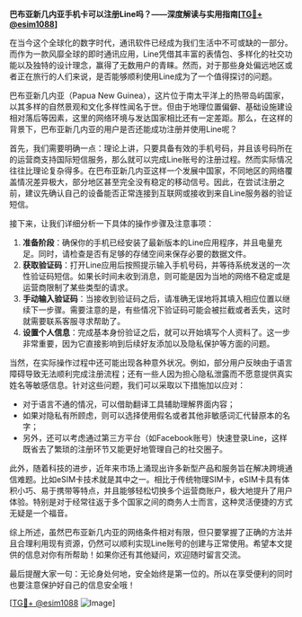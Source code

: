 **巴布亚新几内亚手机卡可以注册Line吗？——深度解读与实用指南[[TG💪+ @esim1088](https://t.me/s/esim1088)]**

在当今这个全球化的数字时代，通讯软件已经成为我们生活中不可或缺的一部分。而作为一款风靡全球的即时通讯应用，Line凭借其丰富的表情包、多样化的社交功能以及独特的设计理念，赢得了无数用户的青睐。然而，对于那些身处偏远地区或者正在旅行的人们来说，是否能够顺利使用Line成为了一个值得探讨的问题。

巴布亚新几内亚（Papua New Guinea），这片位于南太平洋上的热带岛屿国家，以其多样的自然景观和文化多样性闻名于世。但由于地理位置偏僻、基础设施建设相对落后等因素，这里的网络环境与发达国家相比还有一定差距。那么，在这样的背景下，巴布亚新几内亚的用户是否还能成功注册并使用Line呢？

首先，我们需要明确一点：理论上讲，只要具备有效的手机号码，并且该号码所在的运营商支持国际短信服务，那么就可以完成Line账号的注册过程。然而实际情况往往比理论复杂得多。在巴布亚新几内亚这样一个发展中国家，不同地区的网络覆盖情况差异极大，部分地区甚至完全没有稳定的移动信号。因此，在尝试注册之前，建议先确认自己的设备能否正常连接到互联网或接收到来自Line服务器的验证短信。

接下来，让我们详细分析一下具体的操作步骤及注意事项：

1. **准备阶段**：确保你的手机已经安装了最新版本的Line应用程序，并且电量充足。同时，请检查是否有足够的存储空间来保存必要的数据文件。
2. **获取验证码**：打开Line应用后按照提示输入手机号码，并等待系统发送的一次性验证码短信。如果长时间未收到消息，则可能是因为当地的网络不稳定或是运营商限制了某些类型的请求。
3. **手动输入验证码**：当接收到验证码之后，请准确无误地将其填入相应位置以继续下一步骤。需要注意的是，有些情况下验证码可能会被拦截或者丢失，这时就需要联系客服寻求帮助了。
4. **设置个人信息**：完成基本身份验证之后，就可以开始填写个人资料了。这一步非常重要，因为它直接影响到后续好友添加以及隐私保护等方面的问题。

当然，在实际操作过程中还可能出现各种意外状况。例如，部分用户反映由于语言障碍导致无法顺利完成注册流程；还有一些人因为担心隐私泄露而不愿意提供真实姓名等敏感信息。针对这些问题，我们可以采取以下措施加以应对：

- 对于语言不通的情况，可以借助翻译工具辅助理解界面内容；
- 如果对隐私有所顾虑，则可以选择使用假名或者其他非敏感词汇代替原本的名字；
- 另外，还可以考虑通过第三方平台（如Facebook账号）快速登录Line，这样既省去了繁琐的注册环节又能更好地管理自己的社交圈子。

此外，随着科技的进步，近年来市场上涌现出许多新型产品和服务旨在解决跨境通信难题。比如eSIM卡技术就是其中之一。相比于传统物理SIM卡，eSIM卡具有体积小巧、易于携带等特点，并且能够轻松切换多个运营商账户，极大地提升了用户体验。特别是对于经常往返于多个国家之间的商务人士而言，这种灵活便捷的方式无疑是一个福音。

综上所述，虽然巴布亚新几内亚的网络条件相对有限，但只要掌握了正确的方法并且合理利用现有资源，仍然可以顺利实现Line账号的创建与正常使用。希望本文提供的信息对你有所帮助！如果你还有其他疑问，欢迎随时留言交流。

最后提醒大家一句：无论身处何地，安全始终是第一位的。所以在享受便利的同时也要注意保护好自己的信息安全哦！

[[TG💪+ @esim1088](https://t.me/s/esim1088) ![Image](https://i.postimg.cc/4NQfJmqS/Snipaste-2025-05-13-00-14-12.png)]